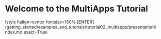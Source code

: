 # Welcome to the MultiApps Tutorial

!style halign=center fontsize=150%
[ENTER](getting_started/examples_and_tutorials/tutorial02_multiapps/presentation/index.md exact=True)

